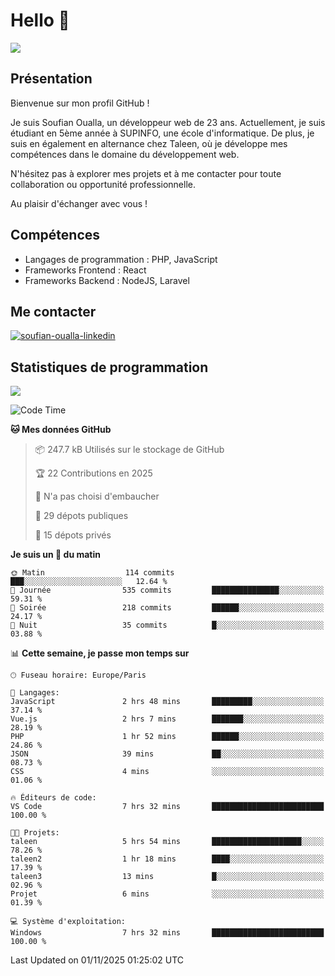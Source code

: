 # Hello 👋

![](https://komarev.com/ghpvc/?username=OSoufian&color=1a1b27)

## Présentation

Bienvenue sur mon profil GitHub !

Je suis Soufian Oualla, un développeur web de 23 ans. Actuellement, je suis étudiant en 5ème année à SUPINFO, une école d'informatique. De plus, je suis en également en alternance chez Taleen, où je développe mes compétences dans le domaine du développement web.

N'hésitez pas à explorer mes projets et à me contacter pour toute collaboration ou opportunité professionnelle.

Au plaisir d'échanger avec vous !

## Compétences

- Langages de programmation : PHP, JavaScript
- Frameworks Frontend : React
- Frameworks Backend : NodeJS, Laravel

## Me contacter

<p>
<a href="https://www.linkedin.com/in/soufian-oualla/" target="_blank"><img align="center" src="https://img.shields.io/badge/-LinkedIn-0077B5?style=for-the-badge&logo=Linkedin&logoColor=white" alt="soufian-oualla-linkedin"/></a>

## Statistiques de programmation

<a href="https://github-readme-stats.vercel.app/api/top-langs/?username=OSoufian&layout=compact">
  <img align="center" src="https://github-readme-stats.vercel.app/api/top-langs/?username=OSoufian&layout=compact"/>
</a>

<br />

<!--START_SECTION:waka-->
![Code Time](http://img.shields.io/badge/Code%20Time-619%20hrs%207%20mins-blue)

**🐱 Mes données GitHub** 

> 📦 247.7 kB Utilisés sur le stockage de GitHub 
 > 
> 🏆 22 Contributions en 2025
 > 
> 🚫 N'a pas choisi d'embaucher
 > 
> 📜 29 dépots publiques 
 > 
> 🔑 15 dépots privés 
 > 
**Je suis un 🐤 du matin** 

```text
🌞 Matin                  114 commits         ███░░░░░░░░░░░░░░░░░░░░░░   12.64 % 
🌆 Journée                535 commits         ███████████████░░░░░░░░░░   59.31 % 
🌃 Soirée                 218 commits         ██████░░░░░░░░░░░░░░░░░░░   24.17 % 
🌙 Nuit                   35 commits          █░░░░░░░░░░░░░░░░░░░░░░░░   03.88 % 
```


📊 **Cette semaine, je passe mon temps sur** 

```text
🕑︎ Fuseau horaire: Europe/Paris

💬 Langages: 
JavaScript               2 hrs 48 mins       █████████░░░░░░░░░░░░░░░░   37.14 % 
Vue.js                   2 hrs 7 mins        ███████░░░░░░░░░░░░░░░░░░   28.19 % 
PHP                      1 hr 52 mins        ██████░░░░░░░░░░░░░░░░░░░   24.86 % 
JSON                     39 mins             ██░░░░░░░░░░░░░░░░░░░░░░░   08.73 % 
CSS                      4 mins              ░░░░░░░░░░░░░░░░░░░░░░░░░   01.06 % 

🔥 Éditeurs de code: 
VS Code                  7 hrs 32 mins       █████████████████████████   100.00 % 

🐱‍💻 Projets: 
taleen                   5 hrs 54 mins       ████████████████████░░░░░   78.26 % 
taleen2                  1 hr 18 mins        ████░░░░░░░░░░░░░░░░░░░░░   17.39 % 
taleen3                  13 mins             █░░░░░░░░░░░░░░░░░░░░░░░░   02.96 % 
Projet                   6 mins              ░░░░░░░░░░░░░░░░░░░░░░░░░   01.39 % 

💻 Système d'exploitation: 
Windows                  7 hrs 32 mins       █████████████████████████   100.00 % 
```


 Last Updated on 01/11/2025 01:25:02 UTC
<!--END_SECTION:waka-->
